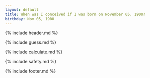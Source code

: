 ```yaml
---
layout: default
title: When was I conceived if I was born on November 05, 1900?
birthday: Nov 05, 1900
---
```


{% include header.md %}

{% include guess.md %}

{% include calculate.md %}

{% include safety.md %}

{% include footer.md %}



